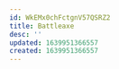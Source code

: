 ```yaml
---
id: WkEMx0chFctgnV57QSRZ2
title: Battleaxe
desc: ''
updated: 1639951366557
created: 1639951366557
---
```



